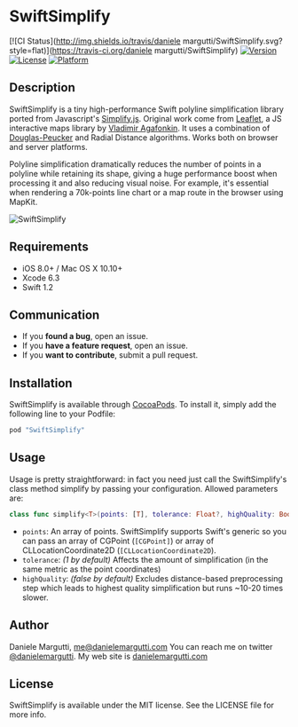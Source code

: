 # SwiftSimplify

[![CI Status](http://img.shields.io/travis/daniele margutti/SwiftSimplify.svg?style=flat)](https://travis-ci.org/daniele margutti/SwiftSimplify)
[![Version](https://img.shields.io/cocoapods/v/SwiftSimplify.svg?style=flat)](http://cocoapods.org/pods/SwiftSimplify)
[![License](https://img.shields.io/cocoapods/l/SwiftSimplify.svg?style=flat)](http://cocoapods.org/pods/SwiftSimplify)
[![Platform](https://img.shields.io/cocoapods/p/SwiftSimplify.svg?style=flat)](http://cocoapods.org/pods/SwiftSimplify)

## Description
SwiftSimplify is a tiny high-performance Swift polyline simplification library ported from Javascript's [Simplify.js](http://mourner.github.io/simplify-js/). Original work come from [Leaflet](http://leafletjs.com/), a JS interactive maps library by [Vladimir Agafonkin](http://agafonkin.com/en).
It uses a combination of [Douglas-Peucker](http://en.wikipedia.org/wiki/Ramer-Douglas-Peucker_algorithm) and Radial Distance algorithms. Works both on browser and server platforms.

Polyline simplification dramatically reduces the number of points in a polyline while retaining its shape, giving a huge performance boost when processing it and also reducing visual noise. For example, it's essential when rendering a 70k-points line chart or a map route in the browser using MapKit.

![SwiftSimplify](https://raw.githubusercontent.com/malcommac/SwiftSimplify/master/screenshot.png)

## Requirements
* iOS 8.0+ / Mac OS X 10.10+
* Xcode 6.3
* Swift 1.2

## Communication
- If you **found a bug**, open an issue.
- If you **have a feature request**, open an issue.
- If you **want to contribute**, submit a pull request.

## Installation
SwiftSimplify is available through [CocoaPods](http://cocoapods.org). To install
it, simply add the following line to your Podfile:

```ruby
pod "SwiftSimplify"
```
## Usage
Usage is pretty straightforward: in fact you need just call the SwiftSimplify's class method simplify by passing your configuration.
Allowed parameters are:
```swift
class func simplify<T>(points: [T], tolerance: Float?, highQuality: Bool = false) -> [T];
```
* ```points```: An array of points. SwiftSimplify supports Swift's generic so you can pass an array of CGPoint (```[CGPoint]```) or array of CLLocationCoordinate2D (```[CLLocationCoordinate2D```). 
* ```tolerance```: *(1 by default)* Affects the amount of simplification (in the same metric as the point coordinates)
* ```highQuality```: *(false by default)* Excludes distance-based preprocessing step which leads to highest quality simplification but runs ~10-20 times slower.

## Author

Daniele Margutti, [me@danielemargutti.com](mailto:me@danielemargutti)
You can reach me on twitter [@danielemargutti](http://www.twitter.com/danielemargutti). My web site is [danielemargutti.com](http://www.danielemargutti.com)

## License

SwiftSimplify is available under the MIT license. See the LICENSE file for more info.
